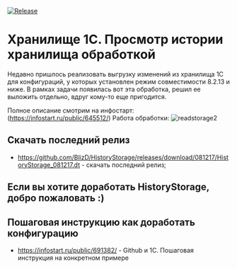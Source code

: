 [![Release](https://img.shields.io/github/tag/BlizD/HistoryStorage.svg?label=Last%20release&a)](https://github.com/BlizD/HistoryStorage/releases)

# Хранилище 1С. Просмотр истории хранилища обработкой #

Недавно пришлось реализовать выгрузку изменений из хранилища 1С для конфигураций, у которых установлен режим совместимости 8.2.13 и ниже. 
В рамках задачи появилась вот эта обработка, решил ее выложить отдельно, вдруг кому-то еще пригодится.

Полное описание смотрим на инфостарт: (https://infostart.ru/public/645512/)
Работа обработки: ![readstorage2](https://user-images.githubusercontent.com/10989306/33755844-bb709610-dc03-11e7-9358-dab62b8b499f.gif)

## Скачать последний релиз ## 

* https://github.com/BlizD/HistoryStorage/releases/download/081217/HistoryStorage_081217.dt - скачать последний релиз;

##  Если вы хотите доработать HistoryStorage, добро пожаловать :)

##  Пошаговая инструкцию как доработать конфигурацию

* https://infostart.ru/public/691382/ - Github и 1С. Пошаговая инструкция на конкретном примере

